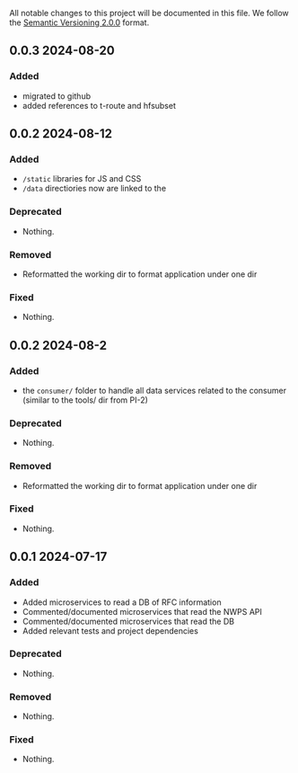 All notable changes to this project will be documented in this file.
We follow the [Semantic Versioning 2.0.0](http://semver.org/) format.


## 0.0.3 2024-08-20

### Added

- migrated to github
- added references to t-route and hfsubset



## 0.0.2 2024-08-12

### Added

- `/static` libraries for JS and CSS
- `/data` directiories now are linked to the 

### Deprecated

- Nothing.

### Removed

- Reformatted the working dir to format application under one dir

### Fixed

- Nothing.


## 0.0.2 2024-08-2

### Added

- the `consumer/` folder to handle all data services related to the consumer (similar to the tools/ dir from PI-2)

### Deprecated

- Nothing.

### Removed

- Reformatted the working dir to format application under one dir

### Fixed

- Nothing.


## 0.0.1 2024-07-17

### Added

- Added microservices to read a DB of RFC information
- Commented/documented microservices that read the NWPS API
- Commented/documented microservices that read the DB
- Added relevant tests and project dependencies

### Deprecated

- Nothing.

### Removed

- Nothing.

### Fixed

- Nothing.